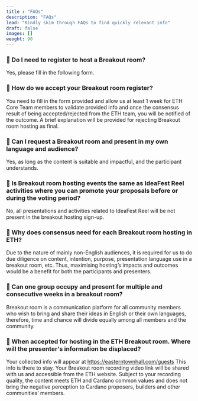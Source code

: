 ```yaml
---
title : "FAQs"
description: "FAQs"
lead: "Kindly skim through FAQs to find quickly relevant info"
draft: false
images: []
weoght: 90
---
```



### :round_pushpin: Do I need to register to host a Breakout room?

Yes, please fill in the following form.

### :round_pushpin: How do we accept your Breakout room register?

You need to fill in the form provided and allow us at least 1 week for ETH Core Team members to validate provided info and once the consensus result of being accepted/rejected from the ETH team, you will be notified of the outcome. A brief explanation will be provided for rejecting Breakout room hosting as final.

### :round_pushpin: Can I request a Breakout room and present in my own language and audience?

Yes, as long as the content is suitable and impactful, and the participant understands.

### :round_pushpin: Is Breakout room hosting events the same as IdeaFest Reel activities where you can promote your proposals before or during the voting period?

No, all presentations and activities related to IdeaFest Reel will be not present in the breakout hosting sign-up.

### :round_pushpin: Why does consensus need for each Breakout room hosting in ETH?

Due to the nature of mainly non-English audiences, it is required for us to do due diligence on content, intention, purpose, presentation language use in a breakout room, etc. Thus, maximising hosting’s impacts and outcomes would be a benefit for both the participants and presenters.

### :round_pushpin: Can one group occupy and present for multiple and consecutive weeks in a breakout room?

Breakout room is a communication platform for all community members who wish to bring and share their ideas in English or their own languages, therefore, time and chance will divide equally among all members and the community.

### :round_pushpin: When accepted for hosting in the ETH Breakout room. Where will the presenter's information be displaced?

Your collected info will appear at <https://easterntownhall.com/guests> This info is there to stay. Your Breakout room recording video link will be shared with us and accessible from the ETH website. Subject to your recording quality, the content meets ETH and Cardano common values and does not bring the negative perception to Cardano proposers, builders and other communities’ members.
